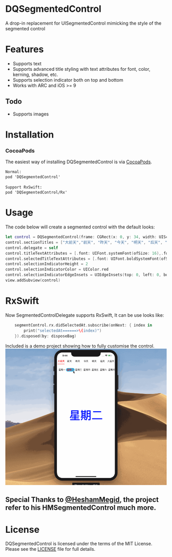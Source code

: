 # DQSegmentedControl
A drop-in replacement for UISegmentedControl mimicking the style of the segmented control

# Features
- Supports text
- Supports advanced title styling with text attributes for font, color, kerning, shadow, etc.
- Supports selection indicator both on top and bottom
- Works with ARC and iOS >= 9

## Todo
- Supports images

# Installation

### CocoaPods
The easiest way of installing DQSegmentedControl is via [CocoaPods](http://cocoapods.org/). 

```
Normal:
pod 'DQSegmentedControl'

Support RxSwift:
pod 'DQSegmentedControl/Rx'
```

# Usage

The code below will create a segmented control with the default looks:

```  Swift
let control = DQSegmentedControl(frame: CGRect(x: 0, y: 34, width: UIScreen.main.bounds.width, height: 60))
control.sectionTitles = ["大前天","前天", "昨天", "今天", "明天", "后天", "大后天"]
control.delegate = self
control.titleTextAttributes = [.font: UIFont.systemFont(ofSize: 16),.foregroundColor:UIColor.black]
control.selectedTitleTextAttributes = [.font: UIFont.boldSystemFont(ofSize: 16),.foregroundColor:UIColor.red]
control.selectionIndicatorHeight = 2
control.selectionIndicatorColor = UIColor.red
control.selectionIndicatorEdgeInsets = UIEdgeInsets(top: 0, left: 0, bottom: -10, right: 0);
view.addSubview(control)

```

# RxSwift

Now SegmentedControlDelegate supports RxSwift, It can be use looks like:
```  Swift
    segmentControl.rx.didSelectedAt.subscribe(onNext: { index in
        print("selectedAt======>\(index)")
    }).disposed(by: disposeBag)
```


Included is a demo project showing how to fully customise the control.
![Show](https://github.com/QiuDaniel/DQSegmentedControl/blob/master/snap.gif)

## Special Thanks to [@HeshamMegid](http://twitter.com/HeshamMegid), the project refer to his HMSegmentedControl much more.

# License

DQSegmentedControl is licensed under the terms of the MIT License. Please see the [LICENSE](LICENSE.md) file for full details.
